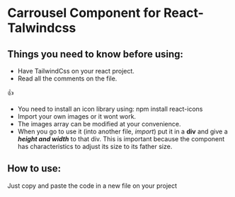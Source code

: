 # Carrousel Component for React-Talwindcss
## Things you need to know before using:

* Have TailwindCss on your react project.
* Read all the comments on the file.

:+1:

* You need to install an icon library using: npm install react-icons
* Import your own images or it wont work.
* The images array can be modified at your convenience.
* When you go to use it (into another file, *import*) put it in a **div** and give a ***height and width*** to that div. This is important because the component has characteristics to adjust its size to its father size.

## How to use:
Just copy and paste the code in a new file on your project
